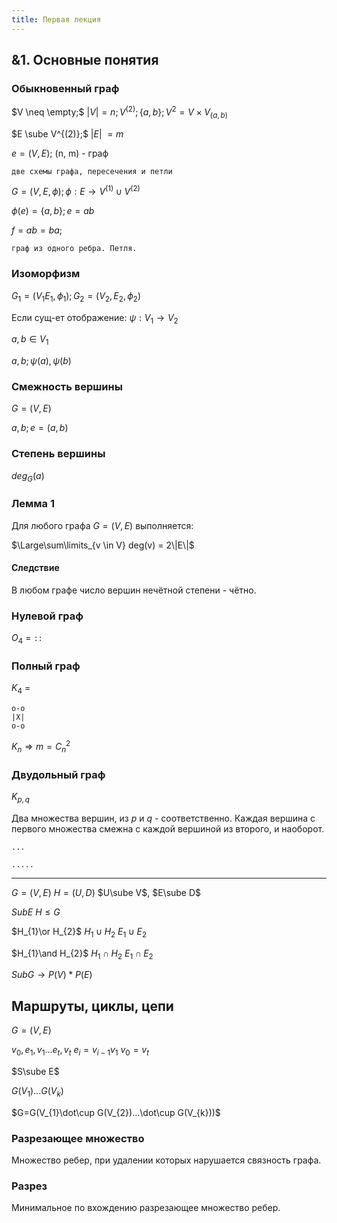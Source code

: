 ```yaml
---
title: Первая лекция
---
```


## &1. Основные понятия

### Обыкновенный граф

$V \neq \empty;$ |$V$|$=n; V^{(2)}; \{a, b\}; V^2 = V × V_{(a, b)}$

$E \sube V^{(2)};$ |$E$| $= m$

$e = (V, E);$ (n, m) - граф 

```
две схемы графа, пересечения и петли
```

$G = (V, E, \phi); \phi : E \rightarrow V^{(1)} \cup V^{(2)}$

$\phi(e) = \{a, b\}; e = ab$

$f = ab = ba;$

```
граф из одного ребра. Петля.
```



### Изоморфизм

$G_1 = (V_1 E_1, \phi_1); G_2 = (V_2, E_2, \phi_2)$

Если сущ-ет отображение: $\psi: V_1 \rightarrow V_2$

$a, b \in V_1$

$a, b; \psi(a), \psi(b)$



### Смежность вершины

$G = (V, E)$

$a, b; e = (a, b)$



### Степень вершины

$deg_G(a)$



### Лемма 1

Для любого графа $G = (V, E)$ выполняется:

$\Large\sum\limits_{v \in V} deg(v) = 2\|E\|$

#### Следствие

В любом графе число вершин нечётной степени - чётно.



### Нулевой граф

$O_4$ = `::`



### Полный граф

$K_4$ =

```
o-o
|X|
o-o
```

$K_n \Rightarrow m = C_n^2$



### Двудольный граф

$K_{p, q}$

Два множества вершин, из $p$ и $q$ - соответственно. Каждая вершина с первого множества смежна с каждой вершиной из второго, и наоборот.

`...`

`.....`

------

$G=(V,E)$  $H=(U,D)$  $U\sube V$,  $E\sube D$

$SubE$ $H\leq G$

$H_{1}\or H_{2}$  $H_{1}\cup H_{2}$  $E_{1}\cup E_{2}$

$H_{1}\and H_{2}$  $H_{1}\cap H_{2}$  $E_{1}\cap E_{2}$

$SubG→P(V)*P(E)$



## Маршруты, циклы, цепи

$G=(V, E)$

$v_{0},e_{1},v_{1}...e_{t},v_{t}$  $e_{i}=v_{i-1}v_{1}$  $v_{0}=v_{t}$

$S\sube E$



$G(V_{1})...G(V_{k})$

$G=G(V_{1}\dot\cup G(V_{2})...\dot\cup G(V_{k}))$

### Разрезающее множество

Множество ребер, при удалении которых нарушается связность графа.

### Разрез

Минимальное по вхождению разрезающее множество ребер.